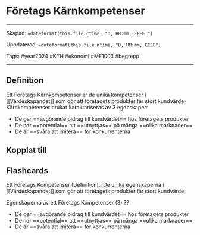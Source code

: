 # Företags Kärnkompetenser

---
Skapad: `=dateformat(this.file.ctime, "D, HH:mm, EEEE ")`

Uppdaterad: `=dateformat(this.file.mtime, "D, HH:mm, EEEE")`

Tags: #year2024 #KTH #ekonomi #ME1003 #begrepp

---

## Definition

Ett Företags Kärnkompetenser är de unika kompetenser i [[Värdeskapandet]] som gör att företagets produkter får stort kundvärde. Kärnkompetenser brukar karaktäriseras av 3 egenskaper:

- De ger ==avgörande bidrag till kundvärdet== hos företagets produkter
- De har ==potential== att ==utnyttjas== på många ==olika marknader==
- De är ==svåra att imitera== för konkurrenterna

## Kopplat till

## Flashcards

Ett Företags Kompetenser (Definition):: De unika egenskaperna i [[Värdeskapandet]] som gör att företagets produkter får stort kundvärde
<!--SR:!2024-02-18,2,230-->

Egenskaperna av ett Företags Kompetenser (3)
??
- De ger ==avgörande bidrag till kundvärdet== hos företagets produkter
- De har ==potential== att ==utnyttjas== på många ==olika marknader==
- De är ==svåra att imitera== för konkurrenterna
<!--SR:!2024-02-12,2,230!2024-02-15,9,250-->
